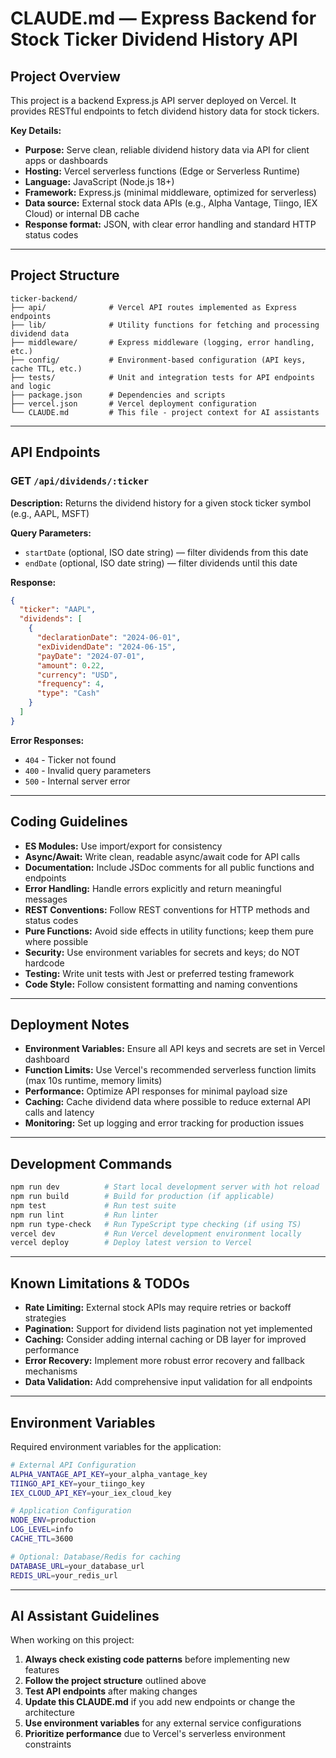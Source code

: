 # CLAUDE.md — Express Backend for Stock Ticker Dividend History API

## Project Overview

This project is a backend Express.js API server deployed on Vercel. It provides RESTful endpoints to fetch dividend history data for stock tickers.

**Key Details:**
- **Purpose:** Serve clean, reliable dividend history data via API for client apps or dashboards
- **Hosting:** Vercel serverless functions (Edge or Serverless Runtime)
- **Language:** JavaScript (Node.js 18+)
- **Framework:** Express.js (minimal middleware, optimized for serverless)
- **Data source:** External stock data APIs (e.g., Alpha Vantage, Tiingo, IEX Cloud) or internal DB cache
- **Response format:** JSON, with clear error handling and standard HTTP status codes

---

## Project Structure

```
ticker-backend/
├── api/              # Vercel API routes implemented as Express endpoints
├── lib/              # Utility functions for fetching and processing dividend data
├── middleware/       # Express middleware (logging, error handling, etc.)
├── config/           # Environment-based configuration (API keys, cache TTL, etc.)
├── tests/            # Unit and integration tests for API endpoints and logic
├── package.json      # Dependencies and scripts
├── vercel.json       # Vercel deployment configuration
└── CLAUDE.md         # This file - project context for AI assistants
```

---

## API Endpoints

### GET `/api/dividends/:ticker`

**Description:** Returns the dividend history for a given stock ticker symbol (e.g., AAPL, MSFT)

**Query Parameters:**
- `startDate` (optional, ISO date string) — filter dividends from this date
- `endDate` (optional, ISO date string) — filter dividends until this date

**Response:**
```json
{
  "ticker": "AAPL",
  "dividends": [
    {
      "declarationDate": "2024-06-01",
      "exDividendDate": "2024-06-15",
      "payDate": "2024-07-01",
      "amount": 0.22,
      "currency": "USD",
      "frequency": 4,
      "type": "Cash"
    }
  ]
}
```

**Error Responses:**
- `404` - Ticker not found
- `400` - Invalid query parameters
- `500` - Internal server error

---

## Coding Guidelines

- **ES Modules:** Use import/export for consistency
- **Async/Await:** Write clean, readable async/await code for API calls
- **Documentation:** Include JSDoc comments for all public functions and endpoints
- **Error Handling:** Handle errors explicitly and return meaningful messages
- **REST Conventions:** Follow REST conventions for HTTP methods and status codes
- **Pure Functions:** Avoid side effects in utility functions; keep them pure where possible
- **Security:** Use environment variables for secrets and keys; do NOT hardcode
- **Testing:** Write unit tests with Jest or preferred testing framework
- **Code Style:** Follow consistent formatting and naming conventions

---

## Deployment Notes

- **Environment Variables:** Ensure all API keys and secrets are set in Vercel dashboard
- **Function Limits:** Use Vercel's recommended serverless function limits (max 10s runtime, memory limits)
- **Performance:** Optimize API responses for minimal payload size
- **Caching:** Cache dividend data where possible to reduce external API calls and latency
- **Monitoring:** Set up logging and error tracking for production issues

---

## Development Commands

```bash
npm run dev          # Start local development server with hot reload
npm run build        # Build for production (if applicable)
npm test             # Run test suite
npm run lint         # Run linter
npm run type-check   # Run TypeScript type checking (if using TS)
vercel dev           # Run Vercel development environment locally
vercel deploy        # Deploy latest version to Vercel
```

---

## Known Limitations & TODOs

- **Rate Limiting:** External stock APIs may require retries or backoff strategies
- **Pagination:** Support for dividend lists pagination not yet implemented
- **Caching:** Consider adding internal caching or DB layer for improved performance
- **Error Recovery:** Implement more robust error recovery and fallback mechanisms
- **Data Validation:** Add comprehensive input validation for all endpoints

---

## Environment Variables

Required environment variables for the application:

```bash
# External API Configuration
ALPHA_VANTAGE_API_KEY=your_alpha_vantage_key
TIINGO_API_KEY=your_tiingo_key
IEX_CLOUD_API_KEY=your_iex_cloud_key

# Application Configuration
NODE_ENV=production
LOG_LEVEL=info
CACHE_TTL=3600

# Optional: Database/Redis for caching
DATABASE_URL=your_database_url
REDIS_URL=your_redis_url
```

---

## AI Assistant Guidelines

When working on this project:
1. **Always check existing code patterns** before implementing new features
2. **Follow the project structure** outlined above
3. **Test API endpoints** after making changes
4. **Update this CLAUDE.md** if you add new endpoints or change the architecture
5. **Use environment variables** for any external service configurations
6. **Prioritize performance** due to Vercel's serverless environment constraints
